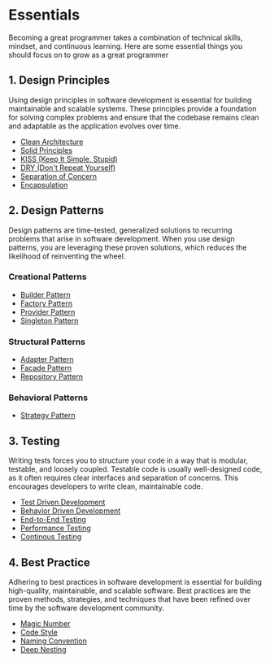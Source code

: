 # Essentials

Becoming a great programmer takes a combination of technical skills, mindset, and continuous learning. Here are some essential things you should focus on to grow as a great programmer

## 1. Design Principles
    
Using design principles in software development is essential for building maintainable and scalable systems. These principles provide a foundation for solving complex problems and ensure that the codebase remains clean and adaptable as the application evolves over time.

- [Clean Architecture](/guide/essentials/design-principles/clean-architecture)
- [Solid Principles](/guide/essentials/design-principles/solid-principles)
- [KISS (Keep It Simple, Stupid)](/guide/essentials/design-principles/kiss)
- [DRY (Don't Repeat Yourself)](/guide/essentials/design-principles/dry)
- [Separation of Concern](/guide/essentials/design-principles/separation-of-concern)
- [Encapsulation](/guide/essentials/design-principles/encapsulation)

## 2. Design Patterns
    
Design patterns are time-tested, generalized solutions to recurring problems that arise in software development. When you use design patterns, you are leveraging these proven solutions, which reduces the likelihood of reinventing the wheel.

### Creational Patterns

- [Builder Pattern](/guide/essentials/design-patterns/builder-pattern)
- [Factory Pattern](/guide/essentials/design-patterns/factory-pattern)
- [Provider Pattern](/guide/essentials/design-patterns/builder-pattern)
- [Singleton Pattern](/guide/essentials/design-patterns/singleton-pattern)

### Structural Patterns

- [Adapter Pattern](/guide/essentials/design-patterns/adapter-pattern)
- [Facade Pattern](/guide/essentials/design-patterns/facade-pattern)
- [Repository Pattern](/guide/essentials/design-patterns/repository-pattern)

### Behavioral Patterns

- [Strategy Pattern](/guide/essentials/design-patterns/strategy-pattern)

## 3. Testing
    
Writing tests forces you to structure your code in a way that is modular, testable, and loosely coupled. Testable code is usually well-designed code, as it often requires clear interfaces and separation of concerns. This encourages developers to write clean, maintainable code.

- [Test Driven Development](/guide/essentials/testing/test-driven-development)
- [Behavior Driven Development](/guide/essentials/testing/behavior-driven-development)
- [End-to-End Testing](/guide/essentials/testing/end-to-end-testing)
- [Performance Testing](/guide/essentials/testing/performance-testing)
- [Continous Testing](/guide/essentials/testing/continous-testing)

## 4. Best Practice
    
Adhering to best practices in software development is essential for building high-quality, maintainable, and scalable software. Best practices are the proven methods, strategies, and techniques that have been refined over time by the software development community.

- [Magic Number](/guide/essentials/best-practices/magic-number)
- [Code Style](/guide/essentials/best-practices/code-style)
- [Naming Convention](/guide/essentials/best-practices/naming-convention)
- [Deep Nesting](/guide/essentials/best-practices/deep-nesting)
